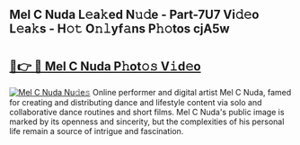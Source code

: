## Mel C Nuda L𝚎a𝚔ed N𝚞𝚍e - Part-7U7 Vi𝚍𝚎o L𝚎a𝚔s - H𝚘𝚝 O𝚗𝚕yf𝚊ns P𝚑𝚘tos cjA5w

# <h2><a href="http://kf8nm0.oniu.top/?m=Mel+C+Nuda">🔗👉 🔴 Mel C Nuda P𝚑ot𝚘𝚜 V𝚒d𝚎o</a></h2>

[![Mel C Nuda Nu𝚍e𝚜](https://i.imgur.com/0qMVB7G.gif)](http://kf8nm0.oniu.top/?m=Mel+C+Nuda)
Online performer and digital artist Mel C Nuda, famed for creating and distributing dance and lifestyle content via solo and collaborative dance routines and short films. Mel C Nuda's public image is marked by its openness and sincerity, but the complexities of his personal life remain a source of intrigue and fascination.  
